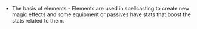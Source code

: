 - The basis of elements - Elements are used in spellcasting to create new magic effects and some equipment or passives have stats that boost the stats related to them.